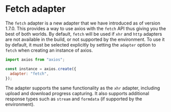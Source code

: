 # Fetch adapter <Badge type="tip" text="New" />

The `fetch` adapter is a new adapter that we have introduced as of version 1.7.0. This provides a way to use axios with the `fetch` API thus giving you the best of both worlds. By default, `fetch` will be used if `xhr` and `http` adapters are not available in the build, or not supported by the environment. To use it by default, it must be selected explicitly by setting the `adapter` option to `fetch` when creating an instance of axios.

```js
import axios from "axios";

const instance = axios.create({
  adapter: "fetch",
});
```

The adapter supports the same functionality as the `xhr` adapter, including upload and download progress capturing. It also supports additional response types such as `stream` and `formdata` (if supported by the environment).
